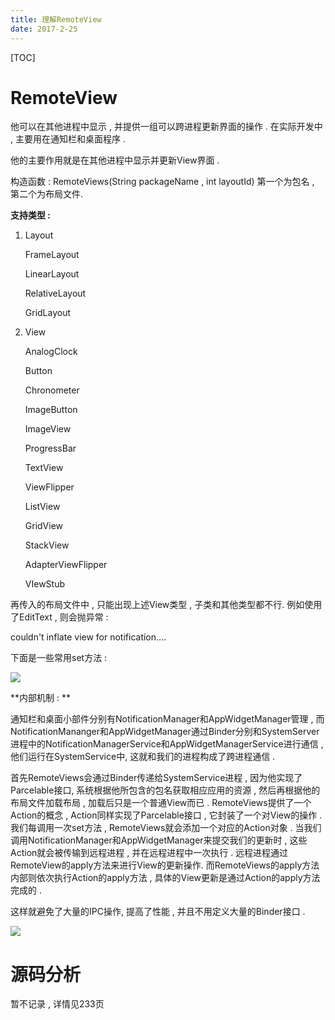 ```yaml
---
title: 理解RemoteView
date: 2017-2-25
---
```


[TOC]

# RemoteView

他可以在其他进程中显示 , 并提供一组可以跨进程更新界面的操作 . 在实际开发中 , 主要用在通知栏和桌面程序 .

他的主要作用就是在其他进程中显示并更新View界面 .

构造函数 : RemoteViews(String packageName , int layoutId) 第一个为包名 , 第二个为布局文件.  

**支持类型 :**

1. Layout

   FrameLayout 

   LinearLayout

   RelativeLayout

   GridLayout

2. View

   AnalogClock

   Button

   Chronometer 

   ImageButton 

   ImageView 

   ProgressBar 

   TextView 

   ViewFlipper

   ListView 

   GridView 

   StackView 

   AdapterViewFlipper 

   VIewStub

再传入的布局文件中 , 只能出现上述View类型 , 子类和其他类型都不行. 例如使用了EditText , 则会抛异常 :

couldn't inflate view for notification....

下面是一些常用set方法 : 

![](http://img.blog.csdn.net/20170215184510373?watermark/2/text/aHR0cDovL2Jsb2cuY3Nkbi5uZXQvdTAxMjk4NDA1NA==/font/5a6L5L2T/fontsize/400/fill/I0JBQkFCMA==/dissolve/70/gravity/SouthEast)

**内部机制 : **

通知栏和桌面小部件分别有NotificationManager和AppWidgetManager管理 , 而 NotificationMananger和AppWidgetManager通过Binder分别和SystemServer进程中的NotificationManagerService和AppWidgetManagerService进行通信 , 他们运行在SystemService中,  这就和我们的进程构成了跨进程通信 . 

首先RemoteViews会通过Binder传递给SystemService进程 , 因为他实现了Parcelable接口, 系统根据他所包含的包名获取相应应用的资源 , 然后再根据他的布局文件加载布局 , 加载后只是一个普通View而已 . 
RemoteViews提供了一个Action的概念 , Action同样实现了Parcelable接口 ,  它封装了一个对View的操作 . 我们每调用一次set方法 , RemoteViews就会添加一个对应的Action对象 . 当我们调用NotificationManager和AppWidgetManager来提交我们的更新时 , 这些Action就会被传输到远程进程 , 并在远程进程中一次执行 . 远程进程通过RemoteView的apply方法来进行View的更新操作.  而RemoteViews的apply方法内部则依次执行Action的apply方法 , 具体的View更新是通过Action的apply方法完成的 . 

这样就避免了大量的IPC操作, 提高了性能 , 并且不用定义大量的Binder接口 .

![](http://img.blog.csdn.net/20170215234522261?watermark/2/text/aHR0cDovL2Jsb2cuY3Nkbi5uZXQvdTAxMjk4NDA1NA==/font/5a6L5L2T/fontsize/400/fill/I0JBQkFCMA==/dissolve/70/gravity/SouthEast)

# 源码分析

暂不记录 , 详情见233页















